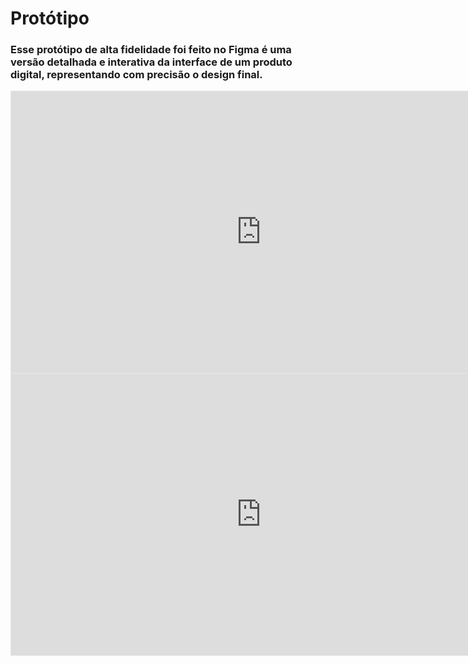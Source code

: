 # Protótipo

### Esse protótipo de alta fidelidade foi feito no Figma é uma versão detalhada e interativa da interface de um produto digital, representando com precisão o design final.

<iframe style="border: 1px solid rgba(0, 0, 0, 0.1);" width="800" height="450" src="https://www.figma.com/proto/mPqnz5g1fNN7PVtIgwt0ln/Chama-Control?node-id=122-85&p=f&t=QmYz5HWmwcq4p7mT-0&scaling=scale-down&content-scaling=fixed&page-id=0%3A1&starting-point-node-id=122%3A85" allowfullscreen></iframe> 

<iframe style="border: 1px solid rgba(0, 0, 0, 0.1);" width="800" height="450" src="https://www.figma.com/design/mPqnz5g1fNN7PVtIgwt0ln/Chama-Control?node-id=0-1&p=f&t=QmYz5HWmwcq4p7mT-0" allowfullscreen></iframe>